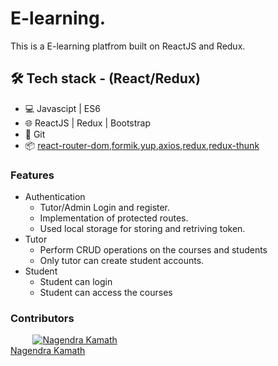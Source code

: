 # E-learning.

This is a E-learning platfrom built on ReactJS and Redux.

## 🛠  Tech stack - (React/Redux)
- 💻  Javascipt | ES6
- 🌐  ReactJS | Redux | Bootstrap
- 🔧  Git 
- 📦  [react-router-dom](https://www.npmjs.com/package/react-router-dom),[formik](https://www.npmjs.com/package/formik),[yup](https://www.npmjs.com/package/yup),[axios](https://www.npmjs.com/package/axios),[redux](https://www.npmjs.com/package/redux),[redux-thunk](https://www.npmjs.com/package/redux-thunk)

### Features
- Authentication 
    - Tutor/Admin Login and register.
    - Implementation of protected routes.
    - Used local storage for storing and retriving token.
- Tutor
    - Perform CRUD operations on the courses and students
    - Only tutor can create student accounts. 
- Student 
    - Student can login
    - Student can access the courses

### Contributors 
&nbsp;&nbsp;&nbsp;&nbsp;&nbsp;&nbsp;&nbsp;&nbsp;&nbsp;<a href="https://github.com/nalanagendra"><img src="https://avatars.githubusercontent.com/u/25132169?s=40&v=4" alt="Nagendra Kamath" /></a></br>
[Nagendra Kamath](https://github.com/nalanagendra)